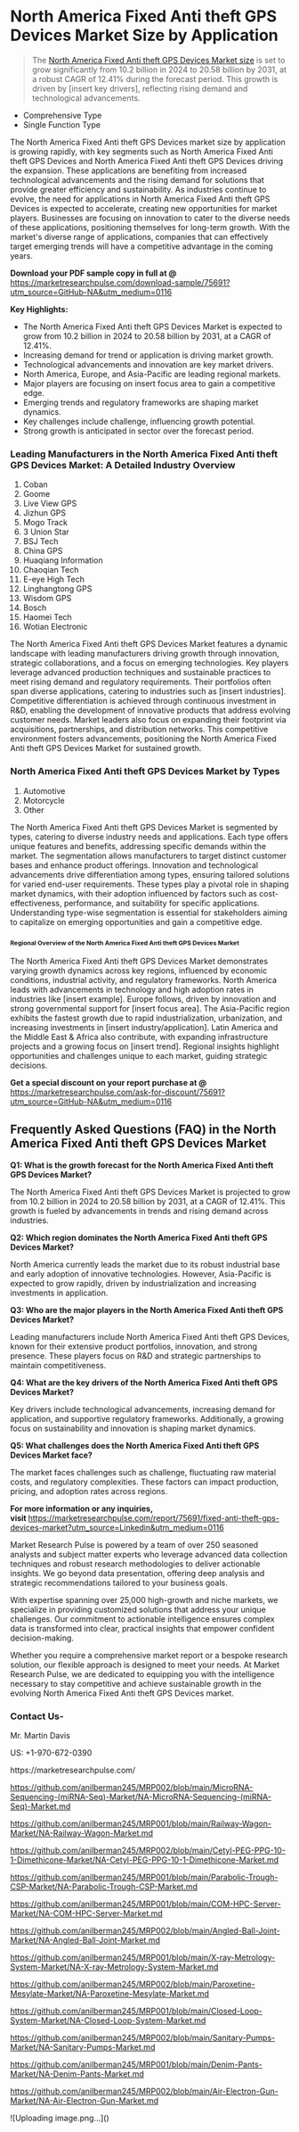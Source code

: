 <h1>North America Fixed Anti theft GPS Devices Market&nbsp;Size by Application</h1><blockquote><p>The <a href="https://marketresearchpulse.com/download-sample/75691?utm_source=GitHub-NA&amp;utm_medium=0116">North America Fixed Anti theft GPS Devices Market size</a> is set to grow significantly from 10.2 billion in 2024 to 20.58 billion by 2031, at a robust CAGR of 12.41% during the forecast period. This growth is driven by [insert key drivers], reflecting rising demand and technological advancements.</p></blockquote><ul><li>Comprehensive Type <li> Single Function Type</li></ul><p>The North America Fixed Anti theft GPS Devices market size by application is growing rapidly, with key segments such as North America Fixed Anti theft GPS Devices and North America Fixed Anti theft GPS Devices driving the expansion. These applications are benefiting from increased technological advancements and the rising demand for solutions that provide greater efficiency and sustainability. As industries continue to evolve, the need for applications in North America Fixed Anti theft GPS Devices is expected to accelerate, creating new opportunities for market players. Businesses are focusing on innovation to cater to the diverse needs of these applications, positioning themselves for long-term growth. With the market's diverse range of applications, companies that can effectively target emerging trends will have a competitive advantage in the coming years.</p><p><strong>Download your PDF sample copy in full at @ </strong><a href="https://marketresearchpulse.com/download-sample/75691?utm_source=GitHub-NA&amp;utm_medium=0116">https://marketresearchpulse.com/download-sample/75691?utm_source=GitHub-NA&amp;utm_medium=0116</a></p><p><strong>Key Highlights: </strong></p><ul><li>The North America Fixed Anti theft GPS Devices Market is expected to grow from 10.2 billion in 2024 to 20.58 billion by 2031, at a CAGR of 12.41%.</li><li>Increasing demand for trend or application is driving market growth.</li><li>Technological advancements and innovation are key market drivers.</li><li>North America, Europe, and Asia-Pacific are leading regional markets.</li><li>Major players are focusing on insert focus area to gain a competitive edge.</li><li>Emerging trends and regulatory frameworks are shaping market dynamics.</li><li>Key challenges include challenge, influencing growth potential.</li><li>Strong growth is anticipated in sector over the forecast period.</li></ul><h3>Leading Manufacturers in the North America Fixed Anti theft GPS Devices Market: A Detailed Industry Overview</h3><ol><li>Coban</li><li>Goome</li><li>Live View GPS</li><li>Jizhun GPS</li><li>Mogo Track</li><li>3 Union Star</li><li>BSJ Tech</li><li>China GPS</li><li>Huaqiang Information</li><li>Chaoqian Tech</li><li>E-eye High Tech</li><li>Linghangtong GPS</li><li>Wisdom GPS</li><li>Bosch</li><li>Haomei Tech</li><li>Wotian Electronic</li></ol><div class="flex max-w-full flex-col flex-grow"><div class="min-h-8 text-message flex w-full flex-col items-end gap-2 whitespace-normal break-words [.text-message+&amp;]:mt-5" dir="auto" data-message-author-role="assistant" data-message-id="fd8432e4-4910-450d-b182-61b7bfb0a01f" data-message-model-slug="gpt-4o"><div class="flex w-full flex-col gap-1 empty:hidden first:pt-[3px]"><div class="markdown prose w-full break-words dark:prose-invert light"><p>The North America Fixed Anti theft GPS Devices Market features a dynamic landscape with leading manufacturers driving growth through innovation, strategic collaborations, and a focus on emerging technologies. Key players leverage advanced production techniques and sustainable practices to meet rising demand and regulatory requirements. Their portfolios often span diverse applications, catering to industries such as [insert industries]. Competitive differentiation is achieved through continuous investment in R&amp;D, enabling the development of innovative products that address evolving customer needs. Market leaders also focus on expanding their footprint via acquisitions, partnerships, and distribution networks. This competitive environment fosters advancements, positioning the North America Fixed Anti theft GPS Devices Market for sustained growth.</p></div></div></div></div><h3>North America Fixed Anti theft GPS Devices Market by Types</h3><ol><li>Automotive <li> Motorcycle <li> Other</li></ol><div class="flex max-w-full flex-col flex-grow"><div class="min-h-8 text-message flex w-full flex-col items-end gap-2 whitespace-normal break-words [.text-message+&amp;]:mt-5" dir="auto" data-message-author-role="assistant" data-message-id="084470be-0bb7-4664-bddf-5156b4f41249" data-message-model-slug="gpt-4o-mini"><div class="flex w-full flex-col gap-1 empty:hidden first:pt-[3px]"><div class="markdown prose w-full break-words dark:prose-invert light"><p>The North America Fixed Anti theft GPS Devices Market is segmented by types, catering to diverse industry needs and applications. Each type offers unique features and benefits, addressing specific demands within the market. The segmentation allows manufacturers to target distinct customer bases and enhance product offerings. Innovation and technological advancements drive differentiation among types, ensuring tailored solutions for varied end-user requirements. These types play a pivotal role in shaping market dynamics, with their adoption influenced by factors such as cost-effectiveness, performance, and suitability for specific applications. Understanding type-wise segmentation is essential for stakeholders aiming to capitalize on emerging opportunities and gain a competitive edge.</p></div></div></div></div><h3><span style="font-size: 11px;">Regional Overview of the North America Fixed Anti theft GPS Devices Market</span></h3><div class="flex max-w-full flex-col flex-grow"><div class="min-h-8 text-message flex w-full flex-col items-end gap-2 whitespace-normal break-words [.text-message+&amp;]:mt-5" dir="auto" data-message-author-role="assistant" data-message-id="e9038762-ce64-4e30-91c9-9bd413514231" data-message-model-slug="gpt-4o-mini"><div class="flex w-full flex-col gap-1 empty:hidden first:pt-[3px]"><div class="markdown prose w-full break-words dark:prose-invert light"><p>The North America Fixed Anti theft GPS Devices Market demonstrates varying growth dynamics across key regions, influenced by economic conditions, industrial activity, and regulatory frameworks. North America leads with advancements in technology and high adoption rates in industries like [insert example]. Europe follows, driven by innovation and strong governmental support for [insert focus area]. The Asia-Pacific region exhibits the fastest growth due to rapid industrialization, urbanization, and increasing investments in [insert industry/application]. Latin America and the Middle East &amp; Africa also contribute, with expanding infrastructure projects and a growing focus on [insert trend]. Regional insights highlight opportunities and challenges unique to each market, guiding strategic decisions.</p></div></div></div></div><p><strong>Get a special discount on your report purchase at @ </strong><a href="https://marketresearchpulse.com/ask-for-discount/75691?utm_source=GitHub-NA&amp;utm_medium=0116">https://marketresearchpulse.com/ask-for-discount/75691?utm_source=GitHub-NA&amp;utm_medium=0116</a></p><h2>Frequently Asked Questions (FAQ) in the North America Fixed Anti theft GPS Devices Market</h2><p><strong>Q1: What is the growth forecast for the North America Fixed Anti theft GPS Devices Market?</strong></p><p>The North America Fixed Anti theft GPS Devices Market is projected to grow from 10.2 billion in 2024 to 20.58 billion by 2031, at a CAGR of 12.41%. This growth is fueled by advancements in trends and rising demand across industries.</p><p><strong>Q2: Which region dominates the North America Fixed Anti theft GPS Devices Market?</strong></p><p>North America currently leads the market due to its robust industrial base and early adoption of innovative technologies. However, Asia-Pacific is expected to grow rapidly, driven by industrialization and increasing investments in application.</p><p><strong>Q3: Who are the major players in the North America Fixed Anti theft GPS Devices Market?</strong></p><p>Leading manufacturers include North America Fixed Anti theft GPS Devices, known for their extensive product portfolios, innovation, and strong presence. These players focus on R&amp;D and strategic partnerships to maintain competitiveness.</p><p><strong>Q4: What are the key drivers of the North America Fixed Anti theft GPS Devices Market?</strong></p><p>Key drivers include technological advancements, increasing demand for application, and supportive regulatory frameworks. Additionally, a growing focus on sustainability and innovation is shaping market dynamics.</p><p><strong>Q5: What challenges does the North America Fixed Anti theft GPS Devices Market face?</strong></p><p>The market faces challenges such as challenge, fluctuating raw material costs, and regulatory complexities. These factors can impact production, pricing, and adoption rates across regions.</p><p><strong>For more information or any inquiries, visit&nbsp;</strong><a href="https://marketresearchpulse.com/report/75691/fixed-anti-theft-gps-devices-market?utm_source=Linkedin&utm_medium=0116">https://marketresearchpulse.com/report/75691/fixed-anti-theft-gps-devices-market?utm_source=Linkedin&utm_medium=0116</a></p><p>Market Research Pulse is powered by a team of over 250 seasoned analysts and subject matter experts who leverage advanced data collection techniques and robust research methodologies to deliver actionable insights. We go beyond data presentation, offering deep analysis and strategic recommendations tailored to your business goals.</p><p>With expertise spanning over 25,000 high-growth and niche markets, we specialize in providing customized solutions that address your unique challenges. Our commitment to actionable intelligence ensures complex data is transformed into clear, practical insights that empower confident decision-making.</p><p>Whether you require a comprehensive market report or a bespoke research solution, our flexible approach is designed to meet your needs. At Market Research Pulse, we are dedicated to equipping you with the intelligence necessary to stay competitive and achieve sustainable growth in the evolving North America Fixed Anti theft GPS Devices market.</p><h3><strong>Contact Us-</strong></h3><p>Mr. Martin Davis</p><p>US: +1-970-672-0390</p><p>https://marketresearchpulse.com/</p><p><a href="https://github.com/anilberman245/MRP002/blob/main/MicroRNA-Sequencing-(miRNA-Seq)-Market/NA-MicroRNA-Sequencing-(miRNA-Seq)-Market.md">https://github.com/anilberman245/MRP002/blob/main/MicroRNA-Sequencing-(miRNA-Seq)-Market/NA-MicroRNA-Sequencing-(miRNA-Seq)-Market.md</a></p><p><a href="https://github.com/anilberman245/MRP001/blob/main/Railway-Wagon-Market/NA-Railway-Wagon-Market.md">https://github.com/anilberman245/MRP001/blob/main/Railway-Wagon-Market/NA-Railway-Wagon-Market.md</a></p><p><a href="https://github.com/anilberman245/MRP002/blob/main/Cetyl-PEG-PPG-10-1-Dimethicone-Market/NA-Cetyl-PEG-PPG-10-1-Dimethicone-Market.md">https://github.com/anilberman245/MRP002/blob/main/Cetyl-PEG-PPG-10-1-Dimethicone-Market/NA-Cetyl-PEG-PPG-10-1-Dimethicone-Market.md</a></p><p><a href="https://github.com/anilberman245/MRP001/blob/main/Parabolic-Trough-CSP-Market/NA-Parabolic-Trough-CSP-Market.md">https://github.com/anilberman245/MRP001/blob/main/Parabolic-Trough-CSP-Market/NA-Parabolic-Trough-CSP-Market.md</a></p><p><a href="https://github.com/anilberman245/MRP001/blob/main/COM-HPC-Server-Market/NA-COM-HPC-Server-Market.md">https://github.com/anilberman245/MRP001/blob/main/COM-HPC-Server-Market/NA-COM-HPC-Server-Market.md</a></p><p><a href="https://github.com/anilberman245/MRP002/blob/main/Angled-Ball-Joint-Market/NA-Angled-Ball-Joint-Market.md">https://github.com/anilberman245/MRP002/blob/main/Angled-Ball-Joint-Market/NA-Angled-Ball-Joint-Market.md</a></p><p><a href="https://github.com/anilberman245/MRP001/blob/main/X-ray-Metrology-System-Market/NA-X-ray-Metrology-System-Market.md">https://github.com/anilberman245/MRP001/blob/main/X-ray-Metrology-System-Market/NA-X-ray-Metrology-System-Market.md</a></p><p><a href="https://github.com/anilberman245/MRP002/blob/main/Paroxetine-Mesylate-Market/NA-Paroxetine-Mesylate-Market.md">https://github.com/anilberman245/MRP002/blob/main/Paroxetine-Mesylate-Market/NA-Paroxetine-Mesylate-Market.md</a></p><p><a href="https://github.com/anilberman245/MRP001/blob/main/Closed-Loop-System-Market/NA-Closed-Loop-System-Market.md">https://github.com/anilberman245/MRP001/blob/main/Closed-Loop-System-Market/NA-Closed-Loop-System-Market.md</a></p><p><a href="https://github.com/anilberman245/MRP002/blob/main/Sanitary-Pumps-Market/NA-Sanitary-Pumps-Market.md">https://github.com/anilberman245/MRP002/blob/main/Sanitary-Pumps-Market/NA-Sanitary-Pumps-Market.md</a></p><p><a href="https://github.com/anilberman245/MRP001/blob/main/Denim-Pants-Market/NA-Denim-Pants-Market.md">https://github.com/anilberman245/MRP001/blob/main/Denim-Pants-Market/NA-Denim-Pants-Market.md</a></p><p><a href="https://github.com/anilberman245/MRP002/blob/main/Air-Electron-Gun-Market/NA-Air-Electron-Gun-Market.md">https://github.com/anilberman245/MRP002/blob/main/Air-Electron-Gun-Market/NA-Air-Electron-Gun-Market.md</a></p>
![Uploading image.png…]()
